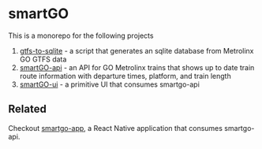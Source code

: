 # smartGO
This is a monorepo for the following projects
1. [gtfs-to-sqlite](https://github.com/eilayk/smartgo/tree/main/gtfs-to-sqlite) - a script that generates an sqlite database from Metrolinx GO GTFS data
2. [smartGO-api](https://github.com/eilayk/smartgo/tree/main/smartGO-api) - an API for GO Metrolinx trains that shows up to date train route information with departure times, platform, and train length
3. [smartGO-ui](https://github.com/eilayk/smartgo/tree/main/smartGO-ui) - a primitive UI that consumes smartgo-api

## Related
Checkout [smartgo-app](https://github.com/eilayk/smartgo-app), a React Native application that consumes smartgo-api.
